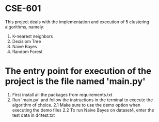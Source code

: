 # CSE-601
This project deals with the implementation and execution of 5 clustering algorithms, namely:
1. K-nearest neighbors
2. Decisiom Tree 
3. Naïve Bayes
4. Random Forest

# The entry point for execution of the project is the file named 'main.py'
1. First install all the packages from requirements.txt
2. Run 'main.py' and follow the instructions in the terminal to execute the algorithm of choice.
    2.1 Make sure to use the demo option when executing the demo files
    2.2 To run Naive Bayes on dataset4, enter the test data in d4test.txt
